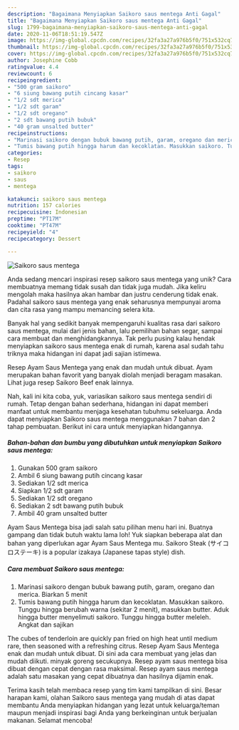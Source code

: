 ```yaml
---
description: "Bagaimana Menyiapkan Saikoro saus mentega Anti Gagal"
title: "Bagaimana Menyiapkan Saikoro saus mentega Anti Gagal"
slug: 1799-bagaimana-menyiapkan-saikoro-saus-mentega-anti-gagal
date: 2020-11-06T18:51:19.547Z
image: https://img-global.cpcdn.com/recipes/32fa3a27a976b5f0/751x532cq70/saikoro-saus-mentega-foto-resep-utama.jpg
thumbnail: https://img-global.cpcdn.com/recipes/32fa3a27a976b5f0/751x532cq70/saikoro-saus-mentega-foto-resep-utama.jpg
cover: https://img-global.cpcdn.com/recipes/32fa3a27a976b5f0/751x532cq70/saikoro-saus-mentega-foto-resep-utama.jpg
author: Josephine Cobb
ratingvalue: 4.4
reviewcount: 6
recipeingredient:
- "500 gram saikoro"
- "6 siung bawang putih cincang kasar"
- "1/2 sdt merica"
- "1/2 sdt garam"
- "1/2 sdt oregano"
- "2 sdt bawang putih bubuk"
- "40 gram unsalted butter"
recipeinstructions:
- "Marinasi saikoro dengan bubuk bawang putih, garam, oregano dan merica. Biarkan 5 menit"
- "Tumis bawang putih hingga harum dan kecoklatan. Masukkan saikoro. Tunggu hingga berubah warna (sekitar 2 menit), masukkan butter. Aduk hingga butter menyelimuti saikoro. Tunggu hingga butter meleleh. Angkat dan sajikan"
categories:
- Resep
tags:
- saikoro
- saus
- mentega

katakunci: saikoro saus mentega 
nutrition: 157 calories
recipecuisine: Indonesian
preptime: "PT17M"
cooktime: "PT47M"
recipeyield: "4"
recipecategory: Dessert

---
```



![Saikoro saus mentega](https://img-global.cpcdn.com/recipes/32fa3a27a976b5f0/751x532cq70/saikoro-saus-mentega-foto-resep-utama.jpg)

Anda sedang mencari inspirasi resep saikoro saus mentega yang unik? Cara membuatnya memang tidak susah dan tidak juga mudah. Jika keliru mengolah maka hasilnya akan hambar dan justru cenderung tidak enak. Padahal saikoro saus mentega yang enak seharusnya mempunyai aroma dan cita rasa yang mampu memancing selera kita.

Banyak hal yang sedikit banyak mempengaruhi kualitas rasa dari saikoro saus mentega, mulai dari jenis bahan, lalu pemilihan bahan segar, sampai cara membuat dan menghidangkannya. Tak perlu pusing kalau hendak menyiapkan saikoro saus mentega enak di rumah, karena asal sudah tahu triknya maka hidangan ini dapat jadi sajian istimewa.

Resep Ayam Saus Mentega yang enak dan mudah untuk dibuat. Ayam merupakan bahan favorit yang banyak diolah menjadi beragam masakan. Lihat juga resep Saikoro Beef enak lainnya.


Nah, kali ini kita coba, yuk, variasikan saikoro saus mentega sendiri di rumah. Tetap dengan bahan sederhana, hidangan ini dapat memberi manfaat untuk membantu menjaga kesehatan tubuhmu sekeluarga. Anda dapat menyiapkan Saikoro saus mentega menggunakan 7 bahan dan 2 tahap pembuatan. Berikut ini cara untuk menyiapkan hidangannya.

<!--inarticleads1-->

##### Bahan-bahan dan bumbu yang dibutuhkan untuk menyiapkan Saikoro saus mentega:

1. Gunakan 500 gram saikoro
1. Ambil 6 siung bawang putih cincang kasar
1. Sediakan 1/2 sdt merica
1. Siapkan 1/2 sdt garam
1. Sediakan 1/2 sdt oregano
1. Sediakan 2 sdt bawang putih bubuk
1. Ambil 40 gram unsalted butter


Ayam Saus Mentega bisa jadi salah satu pilihan menu hari ini. Buatnya gampang dan tidak butuh waktu lama loh! Yuk siapkan beberapa alat dan bahan yang diperlukan agar Ayam Saus Mentega mu. Saikoro Steak (サイコロステーキ) is a popular izakaya (Japanese tapas style) dish. 

<!--inarticleads2-->

##### Cara membuat Saikoro saus mentega:

1. Marinasi saikoro dengan bubuk bawang putih, garam, oregano dan merica. Biarkan 5 menit
1. Tumis bawang putih hingga harum dan kecoklatan. Masukkan saikoro. Tunggu hingga berubah warna (sekitar 2 menit), masukkan butter. Aduk hingga butter menyelimuti saikoro. Tunggu hingga butter meleleh. Angkat dan sajikan


The cubes of tenderloin are quickly pan fried on high heat until medium rare, then seasoned with a refreshing citrus. Resep Ayam Saus Mentega enak dan mudah untuk dibuat. Di sini ada cara membuat yang jelas dan mudah diikuti. minyak goreng secukupnya. Resep ayam saus mentega bisa dibuat dengan cepat dengan rasa maksimal. Resep ayam saus mentega adalah satu masakan yang cepat dibuatnya dan hasilnya dijamin enak. 

Terima kasih telah membaca resep yang tim kami tampilkan di sini. Besar harapan kami, olahan Saikoro saus mentega yang mudah di atas dapat membantu Anda menyiapkan hidangan yang lezat untuk keluarga/teman maupun menjadi inspirasi bagi Anda yang berkeinginan untuk berjualan makanan. Selamat mencoba!
